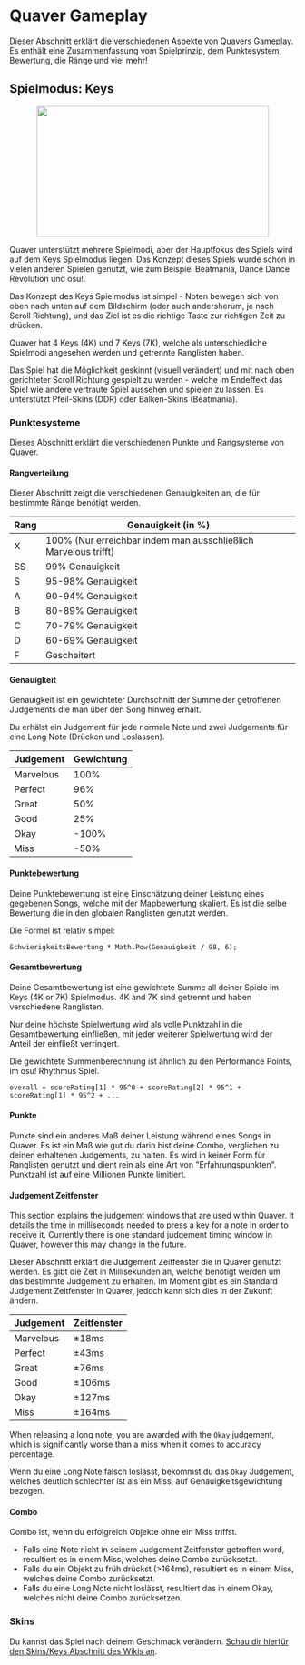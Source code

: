 # Quaver Gameplay

Dieser Abschnitt erklärt die verschiedenen Aspekte von Quavers Gameplay. Es enthält eine Zusammenfassung vom Spielprinzip, dem Punktesystem, Bewertung, die Ränge und viel mehr!

## Spielmodus: Keys

<p align="center">
  <img src="https://i.imgur.com/F93JRWw.png" width="409px" height="230px">
</p>


Quaver unterstützt mehrere Spielmodi, aber der Hauptfokus des Spiels wird auf dem Keys Spielmodus liegen. Das Konzept dieses Spiels wurde schon in vielen anderen Spielen genutzt, wie zum Beispiel Beatmania, Dance Dance Revolution und osu!.

Das Konzept des Keys Spielmodus ist simpel - Noten bewegen sich von oben nach unten auf dem Bildschirm (oder auch andersherum, je nach Scroll Richtung), und das Ziel ist es die richtige Taste zur richtigen Zeit zu drücken. 

Quaver hat 4 Keys (4K) und 7 Keys (7K), welche als unterschiedliche Spielmodi angesehen werden und getrennte Ranglisten haben.

Das Spiel hat die Möglichkeit geskinnt (visuell verändert) und mit nach oben gerichteter Scroll Richtung gespielt zu werden - welche im Endeffekt das Spiel wie andere vertraute Spiel aussehen und spielen zu lassen. Es unterstützt Pfeil-Skins (DDR) oder Balken-Skins (Beatmania).

### Punktesysteme

Dieses Abschnitt erklärt die verschiedenen Punkte und Rangsysteme von Quaver.

#### Rangverteilung

Dieser Abschnitt zeigt die verschiedenen Genauigkeiten an, die für bestimmte Ränge benötigt werden.

| Rang | Genauigkeit (in %)                                                  |
|-------|------------------------------------------------------------|
| X     | 100% (Nur erreichbar indem man ausschließlich Marvelous trifft) |
| SS    | 99% Genauigkeit                                         |
| S     | 95-98% Genauigkeit                                         |
| A     | 90-94% Genauigkeit                                         |
| B     | 80-89% Genauigkeit                                         |
| C     | 70-79% Genauigkeit                                         |
| D     | 60-69% Genauigkeit                                         |
| F     | Gescheitert                                      |

#### Genauigkeit

Genauigkeit ist ein gewichteter Durchschnitt der Summe der getroffenen Judgements die man über den Song hinweg erhält.

Du erhälst ein Judgement für jede normale Note und zwei Judgements für eine Long Note (Drücken und Loslassen).

| Judgement | Gewichtung                                            |
|-------|------------------------------------------------------------|
|  Marvelous    | 100% |
|  Perfect    | 96% |
|  Great    | 50% |
|  Good    | 25% |
|  Okay    | -100% |
|  Miss   | -50% |

#### Punktebewertung

Deine Punktebewertung ist eine Einschätzung deiner Leistung eines gegebenen Songs, welche mit der Mapbewertung skaliert. Es ist die selbe Bewertung die in den globalen Ranglisten genutzt werden.

Die Formel ist relativ simpel:

`SchwierigkeitsBewertung * Math.Pow(Genauigkeit / 98, 6);`

#### Gesamtbewertung

Deine Gesamtbewertung ist eine gewichtete Summe all deiner Spiele im Keys (4K or 7K) Spielmodus. 4K and 7K sind getrennt und haben verschiedene Ranglisten.

Nur deine höchste Spielwertung wird als volle Punktzahl in die Gesamtbewertung einfließen, mit jeder weiterer Spielwertung wird der Anteil der einfließt verringert.

Die gewichtete Summenberechnung ist ähnlich zu den Performance Points, im osu! Rhythmus Spiel.

`overall = scoreRating[1] * 95^0 + scoreRating[2] * 95^1 + scoreRating[1] * 95^2 + ...`

#### Punkte

Punkte sind ein anderes Maß deiner Leistung während eines Songs in Quaver. Es ist ein Maß wie gut du darin bist deine Combo, verglichen zu deinen erhaltenen Judgements, zu halten. Es wird in keiner Form für Ranglisten genutzt und dient rein als eine Art von "Erfahrungspunkten". Punktzahl ist auf eine Millionen Punkte limitiert.

#### Judgement Zeitfenster

This section explains the judgement windows that are used within Quaver. It details the time in milliseconds needed to press a key for a note in order to receive it. Currently there is one standard judgement timing window in Quaver, however this may change in the future.

Dieser Abschnitt erklärt die Judgement Zeitfenster die in Quaver genutzt werden. Es gibt die Zeit in Millisekunden an, welche benötigt werden um das bestimmte Judgement zu erhalten. Im Moment gibt es ein Standard Judgement Zeitfenster in Quaver, jedoch kann sich dies in der Zukunft ändern.

| Judgement | Zeitfenster                                  |
|-------|------------------------------------------------------------|
|  Marvelous    | ±18ms |
|  Perfect    | ±43ms |
|  Great    | ±76ms |
|  Good    | ±106ms |
|  Okay    | ±127ms |
|  Miss   | ±164ms |

When releasing a long note, you are awarded with the `Okay` judgement, which is significantly worse than a miss when it comes to accuracy percentage.

Wenn du eine Long Note falsch loslässt, bekommst du das `Okay` Judgement, welches deutlich schlechter ist als ein Miss, auf Genauigkeitsgewichtung bezogen.

#### Combo

Combo ist, wenn du erfolgreich Objekte ohne ein Miss triffst.

* Falls eine Note nicht in seinem Judgement Zeitfenster getroffen word, resultiert es in einem Miss, welches deine Combo zurücksetzt.
* Falls du ein Objekt zu früh drückst (>164ms), resultiert es in einem Miss, welches deine Combo zurücksetzt.
* Falls du eine Long Note nicht loslässt, resultiert das in einem Okay, welches nicht deine Combo zurücksetzen.

### Skins

Du kannst das Spiel nach deinem Geschmack verändern. [Schau dir hierfür den Skins/Keys Abschnitt des Wikis an](/Skins/Keys).

